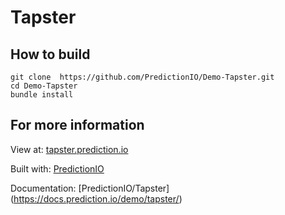 # Tapster

## How to build
```
git clone  https://github.com/PredictionIO/Demo-Tapster.git
cd Demo-Tapster
bundle install
```


## For more information
View at: [tapster.prediction.io](http://tapster.prediction.io)

Built with: [PredictionIO](http://prediction.io)

Documentation: [PredictionIO/Tapster] (https://docs.prediction.io/demo/tapster/)
